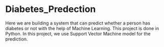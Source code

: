 # Diabetes_Predection

Here we are building a system that can predict whether a person has diabetes or not with the help of Machine Learning. This project is done in Python. In this project, we use Support Vector Machine model for the prediction.
